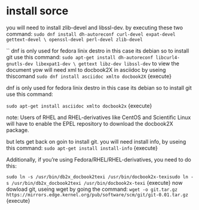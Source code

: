 # install sorce

you will need to install zlib-devel and libssl-dev. by executing these two command:
`sudo dnf install dh-autoreconf curl-devel expat-devel gettext-devel \
  openssl-devel perl-devel zlib-devel`

``
dnf is only used for fedora linix destro
in this case its debian so to install git use this command:
`sudo apt-get install dh-autoreconf libcurl4-gnutls-dev libexpat1-dev \ gettext libz-dev libssl-dev`
to view the document yow will need xml to docbook2X in asciidoc by useing thiscomand
`sudo dnf install asciidoc xmlto docbook2X` {execute}

dnf is only used for fedora linix destro
in this case its debian so to install git use this command:

`sudo apt-get install asciidoc xmlto docbook2x` {execute}

note: Users of RHEL and RHEL-derivatives like CentOS and Scientific Linux will have to enable the EPEL repository to download the docbook2X package.

but lets get back on goin to install git.
you will need install info, by useing this command:
`sudo apt-get install install-info` {execute}

Additionally, if you’re using Fedora/RHEL/RHEL-derivatives, you need to do this:

`sudo ln -s /usr/bin/db2x_docbook2texi /usr/bin/docbook2x-texisudo ln -s /usr/bin/db2x_docbook2texi /usr/bin/docbook2x-texi` {execute}
now dowload git, useing wget by going the command:
`wget -o git.tar.gz https://mirrors.edge.kernel.org/pub/software/scm/git/git-0.01.tar.gz` {execute}